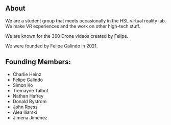 ## About

We are a student group that meets occasionally in the HSL virtual reality lab. We make VR experiences and the work on other high-tech stuff. 

We are known for the 360 Drone videos created by Felipe. 

We were founded by Felipe Galindo in 2021. 

## Founding Members: 

- Charlie Heinz
- Felipe Galindo 
- Simon Ko
- Tremayne Talbot
- Nathan Hafrey
- Donald Bystrom
- John Roess
- Alea Iliarski
- Jimena Jimenez